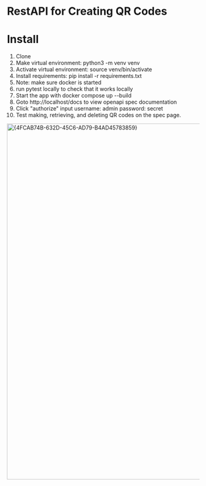 # RestAPI for Creating QR Codes

# Install
1. Clone
2. Make virtual environment:  python3 -m venv venv
3. Activate virtual environment: source venv/bin/activate
4. Install requirements: pip install -r requirements.txt
5. Note: make sure docker is started
6. run pytest locally to check that it works locally
7. Start the app with docker compose up --build
8. Goto http://localhost/docs to view openapi spec documentation
9. Click "authorize" input username: admin password: secret
10. Test making,  retrieving, and deleting QR codes on the spec page. 

<img width="928" alt="{4FCAB74B-632D-45C6-AD79-B4AD45783859}" src="https://github.com/user-attachments/assets/b67fc975-cb0b-4809-8786-f239c47924fb" />

